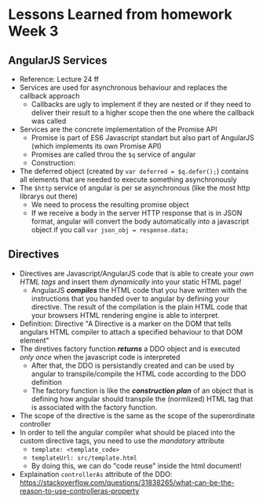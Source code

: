 # Lessons Learned from homework Week 3

## AngularJS Services
+ Reference: Lecture 24 ff
+ Services are used for asynchronous behaviour and replaces the callback approach
    - Callbacks are ugly to implement if they are nested or if they need to deliver their result to a higher scope then the one where the callback was called
+ Services are the concrete implementation of the Promise API 
    - Promise is part of ES6 Javascript standart but also part of AngularJS (which implements its own Promise API)
    - Promises are called throu the `$q` service of angular
    - Construction: 
    [](images/angular_asyn_service_with_promise_api.png)
+ The deferred object (created by `var deferred = $q.defer();`) contains all elements that are needed to execute something asynchronously
+ The `$http` service of angular is per se asynchronous (like the most http librarys out there) 
    - We need to process the resulting promise object 
    - If we receive a body in the server HTTP response that is in JSON format, angular will convert the body automatically into a javascript object if you call `var json_obj = response.data;`

## Directives
+ Directives are Javascript/AngularJS code that is able to create your _own HTML tags_ and insert them _dynamically_ into your static HTML page!
    - AngularJS ***compiles*** the HTML code that you have written with the instructions that you handed over to angular by defining your directive. The result of the compilation is the plain HTML code that your browsers HTML rendering engine is able to interpret. 
+ Definition: Directive
    "A Directive is a marker on the DOM that tells angulars HTML compiler to attach a specified behaviour to that DOM element"
+ The diretives factory function ***returns*** a DDO object and is executed _only once_ when the javascript code is interpreted
    - After that, the DDO is persistandly created and can be used by angular to transpile/compile the HTML code according to the DDO definition
    - The factory function is like the ***construction plan*** of an object that is defining how angular should transpile the (normlized) HTML tag that is associated with the factory function. 
+ The scope of the directive is the same as the scope of the superordinate controller  
+ In order to tell the angular compiler what should be placed into the custom directive tags, you need to use the _mandatory_ attribute
    - `template: <template_code>` 
    - `templateUrl: src/template.html`
    - By doing this, we can do "code reuse" inside the html document!
+ Explaination `controllerAs` attribute of the DDO: https://stackoverflow.com/questions/31838265/what-can-be-the-reason-to-use-controlleras-property 